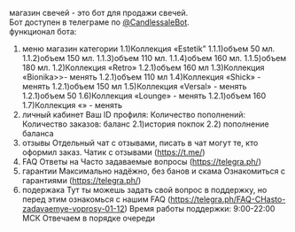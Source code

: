 магазин свечей - это бот для продажи свечей.\
Бот доступен в телеграме по [@CandlessaleBot](https://t.me/CandlessaleBot "Магазин Свечей").  
функционал бота:
1) меню магазин
    категории
    1.1)Коллекция «Estetik” 
    1.1.1)объем 50 мл. 
    1.1.2)объем 150 мл. 
    1.1.3)объем 110 мл. 
    1.1.4)объем 160 мл. 
    1.1.5)объем 180 мл. 
    1.2)Коллекция «Retro»
    1.2.1)объем 160 мл
    1.3)Коллекция «Bionika>>- менять
    1.2.1)объем 110 мл
    1.4)Коллекция «Shick» - менять
    1.2.1)объем 150 мл
    1.5)Коллекция «Versal» - менять
    1.2.1)объем 50
    1.6)Коллекция «Lounge» - менять
    1.2.1)объем 160
    1.7)Коллекция «» - менять
2) личный кабинет
    Ваш ID профиля:
    Количество пополнений: 
    Количество заказов:
    баланс 
    2.1)история покпок
    2.2) пополнение баланса 
3) отзывы
    Отдельный чат с отзывами, писать в чат могут те, кто оформил заказ.
    Чатик с отзывами (https://t.me/)
4) FAQ
    Ответы на Часто задаваемые вопросы (https://telegra.ph/)
5) гарантии
    Максимально надёжно, без банов и скама
    Ознакомиться с гарантиями (https://telegra.ph/)
6) подержака
    Тут ты можешь задать свой вопрос в поддержку, но перед этим ознакомься с нашим FAQ (https://telegra.ph/FAQ-CHasto-zadavaemye-voprosy-01-12)
    Время работы поддержки: 9:00-22:00 МСК
    Отвечаем в порядке очереди